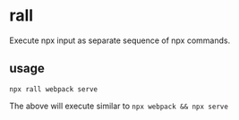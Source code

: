 # rall

Execute npx input as separate sequence of npx commands.

## usage

`npx rall webpack serve`

The above will execute similar to `npx webpack && npx serve`
